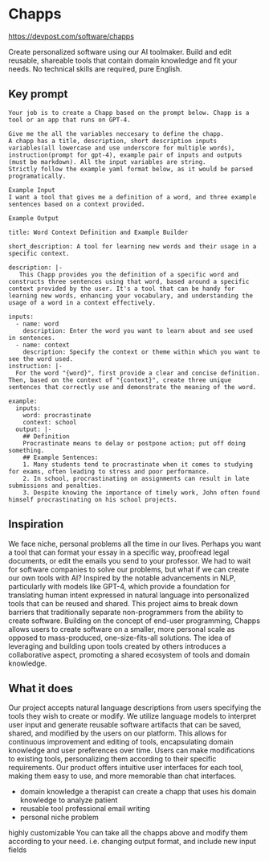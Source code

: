 # Chapps
https://devpost.com/software/chapps

Create personalized software using our AI toolmaker. Build and edit reusable, shareable tools that contain domain knowledge and fit your needs. No technical skills are required, pure English.

## Key prompt
```
Your job is to create a Chapp based on the prompt below. Chapp is a tool or an app that runs on GPT-4.

Give me the all the variables neccesary to define the chapp.
A chapp has a title, description, short description inputs variables(all lowercase and use underscore for multiple words), instruction(prompt for gpt-4), example pair of inputs and outputs (must be markdown). All the input variables are string.
Strictly follow the example yaml format below, as it would be parsed programatically.

Example Input
I want a tool that gives me a definition of a word, and three example sentences based on a context provided.

Example Output

title: Word Context Definition and Example Builder

short_description: A tool for learning new words and their usage in a specific context.

description: |-
   This Chapp provides you the definition of a specific word and constructs three sentences using that word, based around a specific context provided by the user. It's a tool that can be handy for learning new words, enhancing your vocabulary, and understanding the usage of a word in a context effectively.

inputs:
  - name: word
    description: Enter the word you want to learn about and see used in sentences.
  - name: context
    description: Specify the context or theme within which you want to see the word used.
instruction: |-
  For the word "{word}", first provide a clear and concise definition. Then, based on the context of "{context}", create three unique sentences that correctly use and demonstrate the meaning of the word.

example:
  inputs:
    word: procrastinate
    context: school
  output: |-
    ## Definition
    Procrastinate means to delay or postpone action; put off doing something.
    ## Example Sentences:
    1. Many students tend to procrastinate when it comes to studying for exams, often leading to stress and poor performance.
    2. In school, procrastinating on assignments can result in late submissions and penalties.
    3. Despite knowing the importance of timely work, John often found himself procrastinating on his school projects.
```

## Inspiration
We face niche, personal problems all the time in our lives. Perhaps you want a tool that can format your essay in a specific way, proofread legal documents, or edit the emails you send to your professor. We had to wait for software companies to solve our problems, but what if we can create our own tools with AI? Inspired by the notable advancements in NLP, particularly with models like GPT-4, which provide a foundation for translating human intent expressed in natural language into personalized tools that can be reused and shared. This project aims to break down barriers that traditionally separate non-programmers from the ability to create software. Building on the concept of end-user programming, Chapps allows users to create software on a smaller, more personal scale as opposed to mass-produced, one-size-fits-all solutions. The idea of leveraging and building upon tools created by others introduces a collaborative aspect, promoting a shared ecosystem of tools and domain knowledge.

## What it does
Our project accepts natural language descriptions from users specifying the tools they wish to create or modify. We utilize language models to interpret user input and generate reusable software artifacts that can be saved, shared, and modified by the users on our platform. This allows for continuous improvement and editing of tools, encapsulating domain knowledge and user preferences over time. Users can make modifications to existing tools, personalizing them according to their specific requirements. Our product offers intuitive user interfaces for each tool, making them easy to use, and more memorable than chat interfaces.


- domain knowledge a therapist can create a chapp that uses his domain knowledge to analyze patient
- reusable tool professional email writing
- personal niche problem

highly customizable You can take all the chapps above and modify them according to your need. i.e. changing output format, and include new input fields


